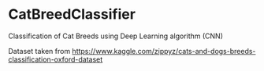 # CatBreedClassifier
Classification of Cat Breeds using Deep Learning algorithm (CNN)

Dataset taken from https://www.kaggle.com/zippyz/cats-and-dogs-breeds-classification-oxford-dataset
